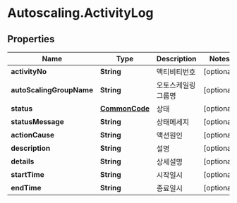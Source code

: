 # Autoscaling.ActivityLog

## Properties
Name | Type | Description | Notes
------------ | ------------- | ------------- | -------------
**activityNo** | **String** | 액티비티번호 | [optional] 
**autoScalingGroupName** | **String** | 오토스케일링그룹명 | [optional] 
**status** | [**CommonCode**](CommonCode.md) | 상태 | [optional] 
**statusMessage** | **String** | 상태메세지 | [optional] 
**actionCause** | **String** | 액션원인 | [optional] 
**description** | **String** | 설명 | [optional] 
**details** | **String** | 상세설명 | [optional] 
**startTime** | **String** | 시작일시 | [optional] 
**endTime** | **String** | 종료일시 | [optional] 


